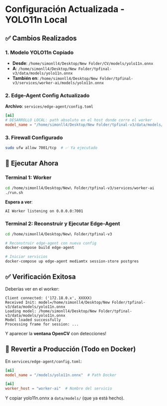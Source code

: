 # Configuración Actualizada - YOLO11n Local

## ✅ Cambios Realizados

### 1. Modelo YOLO11n Copiado
- **Desde**: `/home/simonll4/Desktop/New Folder/CV/models/yolo11n.onnx`
- **A**: `/home/simonll4/Desktop/New Folder/tpfinal-v3/data/models/yolo11n.onnx`
- **También en**: `/home/simonll4/Desktop/New Folder/tpfinal-v3/services/worker-ai/models/yolo11n.onnx`

### 2. Edge-Agent Config Actualizado
**Archivo**: `services/edge-agent/config.toml`

```toml
[ai]
# DESARROLLO LOCAL: path absoluto en el host donde corre el worker
model_name = "/home/simonll4/Desktop/New Folder/tpfinal-v3/data/models/yolo11n.onnx"
```

### 3. Firewall Configurado
```bash
sudo ufw allow 7001/tcp  # ✅ Ya ejecutado
```

## 🚀 Ejecutar Ahora

### Terminal 1: Worker
```bash
cd /home/simonll4/Desktop/New\ Folder/tpfinal-v3/services/worker-ai
./run.sh
```

**Espera a ver**:
```
AI Worker listening on 0.0.0.0:7001
```

### Terminal 2: Reconstruir y Ejecutar Edge-Agent
```bash
cd /home/simonll4/Desktop/New\ Folder/tpfinal-v3

# Reconstruir edge-agent con nueva config
docker-compose build edge-agent

# Iniciar servicios
docker-compose up edge-agent mediamtx session-store postgres
```

## ✅ Verificación Exitosa

Deberías ver en el worker:
```
Client connected: ('172.18.0.x', XXXXX)
Received Init: model=/home/simonll4/Desktop/New Folder/tpfinal-v3/data/models/yolo11n.onnx
Loading model: /home/simonll4/Desktop/New Folder/tpfinal-v3/data/models/yolo11n.onnx
Model loaded successfully
Processing frame for session: ...
```

Y aparecer la **ventana OpenCV** con detecciones!

## 🔄 Revertir a Producción (Todo en Docker)

En `services/edge-agent/config.toml`:
```toml
[ai]
model_name = "/models/yolo11n.onnx"  # Path Docker

[ai]
worker_host = "worker-ai"  # Nombre del servicio
```

Y copiar yolo11n.onnx a `data/models/` (que ya está hecho).
